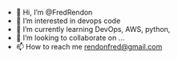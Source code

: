 - 👋 Hi, I’m @FredRendon
- 👀 I’m interested in devops code
- 🌱 I’m currently learning DevOps, AWS, python, 
- 💞️ I’m looking to collaborate on ...
- 📫 How to reach me rendonfred@gmail.com

<!---
FredRendon/FredRendon is a ✨ special ✨ repository because its `README.md` (this file) appears on your GitHub profile.
You can click the Preview link to take a look at your changes.
--->
